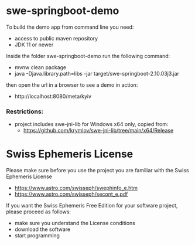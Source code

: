 # swe-springboot-demo

To build the demo app from command line you need:
- access to public maven repository
- JDK 11 or newer

Inside the folder swe-springboot-demo run the following command:
- mvnw clean package
- java -Djava.library.path=libs -jar target/swe-springboot-2.10.03j3.jar

then open the url in a browser to see a demo in action:
- http://localhost:8080/meta/kyiv

### Restrictions:
- project includes swe-jni-lib for Windows x64 only, copied from:
  - https://github.com/krymlov/swe-jni-lib/tree/main/x64/Release


# Swiss Ephemeris License

Please make sure before you use the project you are familiar with the Swiss Ephemeris License
- https://www.astro.com/swisseph/swephinfo_e.htm
- https://www.astro.com/swisseph/secont_e.pdf

If you want the Swiss Ephemeris Free Edition for your software project, please proceed as follows:
- make sure you understand the License conditions
- download the software
- start programming